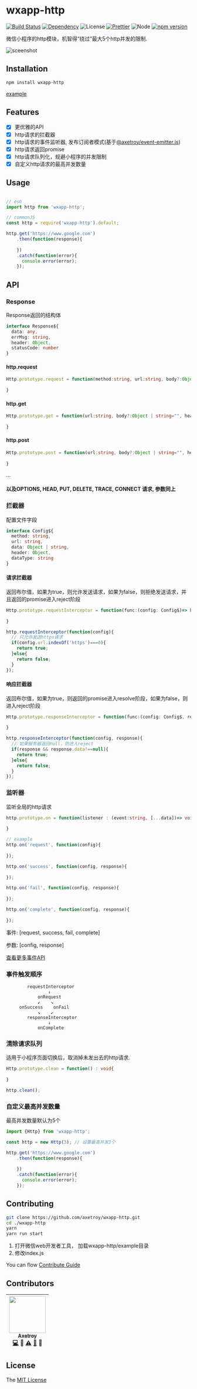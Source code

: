 # wxapp-http
[![Build Status](https://travis-ci.org/axetroy/wxapp-http.svg?branch=master)](https://travis-ci.org/axetroy/wxapp-http)
[![Dependency](https://david-dm.org/axetroy/wxapp-http.svg)](https://david-dm.org/axetroy/wxapp-http)
![License](https://img.shields.io/badge/license-MIT-green.svg)
[![Prettier](https://img.shields.io/badge/Code%20Style-Prettier-green.svg)](https://github.com/prettier/prettier)
![Node](https://img.shields.io/badge/node-%3E=6.0-blue.svg?style=flat-square)
[![npm version](https://badge.fury.io/js/@axetroy/wxapp-http.svg)](https://badge.fury.io/js/wxapp-http)

微信小程序的http模块，机智得“绕过”最大5个http并发的限制.

![sceenshot](https://github.com/axetroy/wxapp-http/raw/master/screenshot.gif)

## Installation
```bash
npm install wxapp-http
```

[example](https://github.com/axetroy/wxapp-http/tree/master/example)

## Features

- [x] 更优雅的API
- [x] http请求的拦截器
- [x] http请求的事件监听器, 发布订阅者模式(基于[@axetroy/event-emitter.js](https://github.com/axetroy/event-emitter.js))
- [x] http请求返回promise
- [x] http请求队列化，规避小程序的并发限制
- [x] 自定义http请求的最高并发数量

## Usage

```javascript

// es6
import http from 'wxapp-http';

// commonJS
const http = require('wxapp-http').default;

http.get('https://www.google.com')
    .then(function(response){
      
    })
    .catch(function(error){
      console.error(error);
    });
```

## API

### Response

Response返回的结构体

```typescript
interface Response${
  data: any,
  errMsg: string,
  header: Object,
  statusCode: number
}
```

#### http.request

```typescript
Http.prototype.request = function(method:string, url:string, body?:Object | string="", headers?: Object={}, dataType?: String="json"): Promise<Response$>{
  
}
```

#### http.get

```typescript
Http.prototype.get = function(url:string, body?:Object | string="", headers?: Object={}, dataType?: String="json"): Promise<Response$>{
  
}
```

#### http.post

```typescript
Http.prototype.post = function(url:string, body?:Object | string="", headers?: Object={}, dataType?: String="json"): Promise<Response$>{
  
}
```

...

#### 以及OPTIONS, HEAD, PUT, DELETE, TRACE, CONNECT 请求, 参数同上

### 拦截器

配置文件字段

```typescript
interface Config${
  method: string,
  url: string,
  data: Object | string,
  header: Object,
  dataType: string
}

```

#### 请求拦截器

返回布尔值，如果为true，则允许发送请求，如果为false，则拒绝发送请求，并且返回的promise进入reject阶段

```typescript
Http.prototype.requestInterceptor = function(func:(config: Config$)=> boolean): void{
  
}

http.requestInterceptor(function(config){
  // 只允许发送https请求
  if(config.url.indexOf('https')===0){
    return true;
  }else{
    return false;
  }
});
```

#### 响应拦截器

返回布尔值，如果为true，则返回的promise进入resolve阶段，如果为false，则进入reject阶段

```typescript
Http.prototype.responseInterceptor = function(func:(config: Config$, response: Response$)=> boolean): void{
  
}

http.responseInterceptor(function(config, response){
  // 如果服务器返回null，则进入reject
  if(response && response.data!==null){
    return true;
  }else{
    return false;
  }
});
```

### 监听器

监听全局的http请求

```typescript
http.prototype.on = function(listener : (event:string, [...data])=> void){
  
}

// example
http.on('request', function(config){
  
});

http.on('success', function(config, response){
  
});

http.on('fail', function(config, response){
  
});

http.on('complete', function(config, response){
  
});
```

事件: [request, success, fail, complete]

参数: [config, response]

[查看更多事件API](https://github.com/axetroy/event-emitter.js)

### 事件触发顺序

```
        requestInterceptor 
                ↓
            onRequest
            ↙    ↘
     onSuccess    onFail
            ↘    ↙
        responseInterceptor
                ↓
            onComplete
```

### 清除请求队列

适用于小程序页面切换后，取消掉未发出去的http请求.

```typescript
Http.prototype.clean = function() : void{
  
}

http.clean();
```

### 自定义最高并发数量

最高并发数量默认为5个

```javascript
import {Http} from 'wxapp-http';

const http = new Http(3); // 设置最高并发3个

http.get('https://www.google.com')
    .then(function(response){
      
    })
    .catch(function(error){
      console.error(error);
    });
```

## Contributing

```bash
git clone https://github.com/axetroy/wxapp-http.git
cd ./wxapp-http
yarn
yarn run start
```

1. 打开微信web开发者工具， 加载wxapp-http/example目录
2. 修改index.js

You can flow [Contribute Guide](https://github.com/axetroy/wxapp-http/blob/master/contributing.md)

## Contributors

<!-- ALL-CONTRIBUTORS-LIST:START - Do not remove or modify this section -->
| [<img src="https://avatars1.githubusercontent.com/u/9758711?v=3" width="100px;"/><br /><sub>Axetroy</sub>](http://axetroy.github.io)<br />[💻](https://github.com/gpmer/gpm.js/commits?author=axetroy) 🔌 [⚠️](https://github.com/gpmer/gpm.js/commits?author=axetroy) [🐛](https://github.com/gpmer/gpm.js/issues?q=author%3Aaxetroy) 🎨 |
| :---: |
<!-- ALL-CONTRIBUTORS-LIST:END -->

## License

The [MIT License](https://github.com/axetroy/wxapp-http/blob/master/LICENSE)
